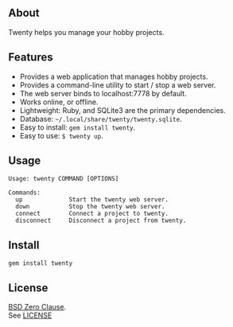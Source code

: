 ## About

Twenty helps you manage your hobby projects.

## Features

* Provides a web application that manages hobby projects.
* Provides a command-line utility to start / stop a web server.
* The web server binds to localhost:7778 by default.
* Works online, or offline.
* Lightweight: Ruby, and SQLite3 are the primary dependencies.
* Database: `~/.local/share/twenty/twenty.sqlite`.
* Easy to install: `gem install twenty`.
* Easy to use: `$ twenty up`.

## Usage

    Usage: twenty COMMAND [OPTIONS]

    Commands:
      up             Start the twenty web server.
      down           Stop the twenty web server.
      connect        Connect a project to twenty.
      disconnect     Disconnect a project from twenty.

## Install

    gem install twenty

## License

[BSD Zero Clause](https://choosealicense.com/licenses/0bsd/).
<br>
See [LICENSE](./LICENSE)
